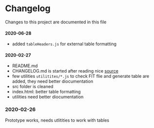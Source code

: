# Changelog
Changes to this project are documented in this file

#### 2020-06-28
- added `tableHeaders.js` for external table formatting
#### 2020-02-27
- README.md
- CHANGELOG.md is started after reading nice [source](https://keepachangelog.com/en/1.0.0/)
- few utilities `utilitites/*.js` to check FIT flie and generate table are  added, they need better diocumentation
- src folder is cleaned
- index.html: better table formatting
- utilities need better diocumentation
### 2020-02-26
Prototype works, needs utlitities to work with tables
